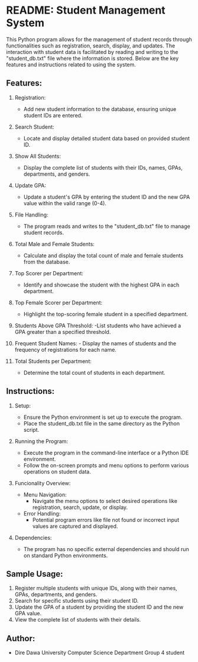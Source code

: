 # README: Student Management System

This Python program allows for the management of student records through functionalities such as registration, search, display, and updates. The interaction with student data is facilitated by reading and writing to the "student_db.txt" file where the information is stored. Below are the key features and instructions related to using the system.
## Features:
1. Registration:
    - Add new student information to the database, ensuring unique student IDs are entered.
2. Search Student:
    - Locate and display detailed student data based on provided student ID.
3. Show All Students:
    - Display the complete list of students with their IDs, names, GPAs, departments, and genders.
4. Update GPA:
    - Update a student's GPA by entering the student ID and the new GPA value within the valid range (0-4).
5. File Handling:
    - The program reads and writes to the "student_db.txt" file to manage student records.
6. Total Male and Female Students:
    - Calculate and display the total count of male and female students from the database.
7. Top Scorer per Department:
   - Identify and showcase the student with the highest GPA in each department.
8. Top Female Scorer per Department:
   - Highlight the top-scoring female student in a specified department.
9. Students Above GPA Threshold:
   -List students who have achieved a GPA greater than a specified threshold.
   
10.  Frequent Student Names:
    - Display the names of students and the frequency of registrations for each name.
11. Total Students per Department:
    - Determine the total count of students in each department.
     

## Instructions:
1. Setup:
    - Ensure the Python environment is set up to execute the program.
    - Place the student_db.txt file in the same directory as the Python script.

2. Running the Program:
    - Execute the program in the command-line interface or a Python IDE environment.
    - Follow the on-screen prompts and menu options to perform various operations on student data.

3. Funcionality Overview:
    - Menu Navigation:
        - Navigate the menu options to select desired operations like registration, search, update, or display.
    - Error Handling:
        - Potential program errors like file not found or incorrect input values are captured and displayed.

4. Dependencies:
    - The program has no specific external dependencies and should run on standard Python environments.

## Sample Usage:
1. Register multiple students with unique IDs, along with their names, GPAs, departments, and genders.
2. Search for specific students using their student ID.
3. Update the GPA of a student by providing the student ID and the new GPA value.
4. View the complete list of students with their details.

## Author:
- Dire Dawa University Computer Science Department Group 4 student

